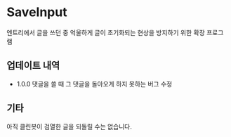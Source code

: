 # SaveInput
엔트리에서 글을 쓰던 중 억울하게 글이 초기화되는 현상을 방지하기 위한 확장 프로그램
## 업데이트 내역
- 1.0.0 댓글을 쓸 때 그 댓글을 돌아오게 하지 못하는 버그 수정
## 기타
아직 클린봇이 검열한 글을 되돌릴 수는 없습니다.
